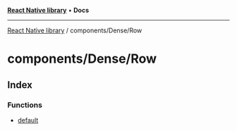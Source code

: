 [**React Native library**](../../../index.md) • **Docs**

***

[React Native library](../../../modules.md) / components/Dense/Row

# components/Dense/Row

## Index

### Functions

- [default](functions/default.md)
